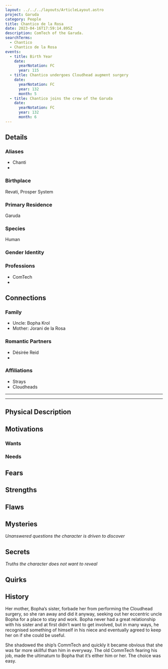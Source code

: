 ```yaml
---
layout: ../../../layouts/ArticleLayout.astro
project: Garuda
category: People
title: Chantico de la Rosa
date: 2023-04-16T17:59:14.895Z
description: ComTech of the Garuda.
searchTerms:
  - Chantico
  - Chantico de la Rosa
events:
  - title: Birth Year
    date:
      yearNotation: FC
      year: 115
  - title: Chantico undergoes Cloudhead augment surgery
    date:
      yearNotation: FC
      year: 132
      month: 5
  - title: Chantico joins the crew of the Garuda
    date:
      yearNotation: FC
      year: 132
      month: 6
---
```

## Details

### Aliases
* Chanti
*

### Birthplace

Revati, Prosper System

### Primary Residence

Garuda

### Species

Human

### Gender Identity


### Professions  
* ComTech
* 

## Connections

### Family
* Uncle: Bopha Krol
* Mother: Jorani de la Rosa

### Romantic Partners
* Désirée Reid
*

### Affiliations
* Strays
* Cloudheads

[use double horizontal rule to add a details pane]::
_____
_____

## Physical Description

## Motivations

### Wants

### Needs

## Fears

## Strengths

## Flaws

## Mysteries
*Unanswered questions the character is driven to discover*

## Secrets
*Truths the character does not want to reveal*

## Quirks

## History

Her mother, Bopha’s sister, forbade her from performing the Cloudhead surgery, so she ran away and did it anyway, seeking out her eccentric uncle Bopha for a place to stay and work. Bopha never had a great relationship with his sister and at first didn’t want to get involved, but in many ways, he recognised something of himself in his niece and eventually agreed to keep her on if she could be useful. 

She shadowed the ship’s CommTech and quickly it became obvious that she was far more skillful than him in everyway. The old CommTech fearing his job, made the ultimatum to Bopha that it’s either him or her. The choice was easy.